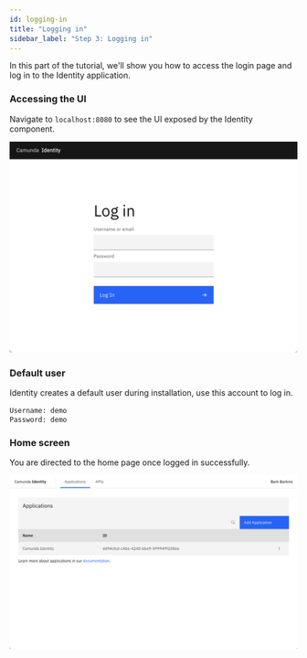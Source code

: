 ```yaml
---
id: logging-in
title: "Logging in"
sidebar_label: "Step 3: Logging in"
---
```


In this part of the tutorial, we'll show you how to access the login page and log in to the Identity application.

### Accessing the UI

Navigate to `localhost:8080` to see the UI exposed by the Identity component.

![identity-login-page](../img/identity-login-page.png)

### Default user

Identity creates a default user during installation, use this account to log in.

```text
Username: demo
Password: demo
```

### Home screen

You are directed to the home page once logged in successfully.

![identity-landing-page](../img/identity-landing-page.png)
